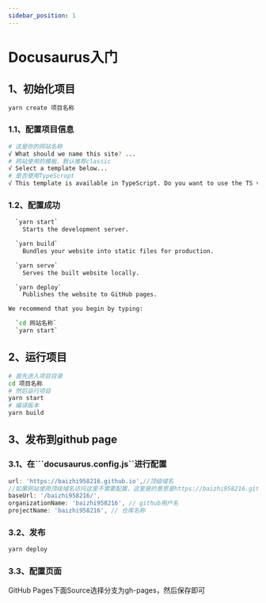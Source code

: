 ```yaml
---
sidebar_position: 1
---
```


# Docusaurus入门

## 1、初始化项目
```bash
yarn create 项目名称
```  
### 1.1、配置项目信息
```bash
# 这是你的网站名称
√ What should we name this site? ... 
# 网站使用的模板，默认推荐classic
√ Select a template below... 
# 是否使用TypeScropt
√ This template is available in TypeScript. Do you want to use the TS variant? ... 
```

### 1.2、配置成功
```bash
  `yarn start`
    Starts the development server.

  `yarn build`
    Bundles your website into static files for production.

  `yarn serve`
    Serves the built website locally.

  `yarn deploy`
    Publishes the website to GitHub pages.

We recommend that you begin by typing:

  `cd 网站名称`
  `yarn start`

```  

## 2、运行项目
```bash
# 首先进入项目目录
cd 项目名称
# 然后运行项目
yarn start
# 编译版本
yarn build
``` 

## 3、发布到github page
### 3.1、在```docusaurus.config.js``进行配置
```javascript
url: 'https://baizhi958216.github.io',//顶级域名
//如果网站使用顶级域名访问这里不需要配置，这里是的意思是https://baizhi958216.github.io/baizhi958216
baseUrl: '/baizhi958216/',
organizationName: 'baizhi958216', // github用户名
projectName: 'baizhi958216', // 仓库名称
```

### 3.2、发布
```bash
yarn deploy
```

### 3.3、配置页面
GitHub Pages下面Source选择分支为gh-pages，然后保存即可